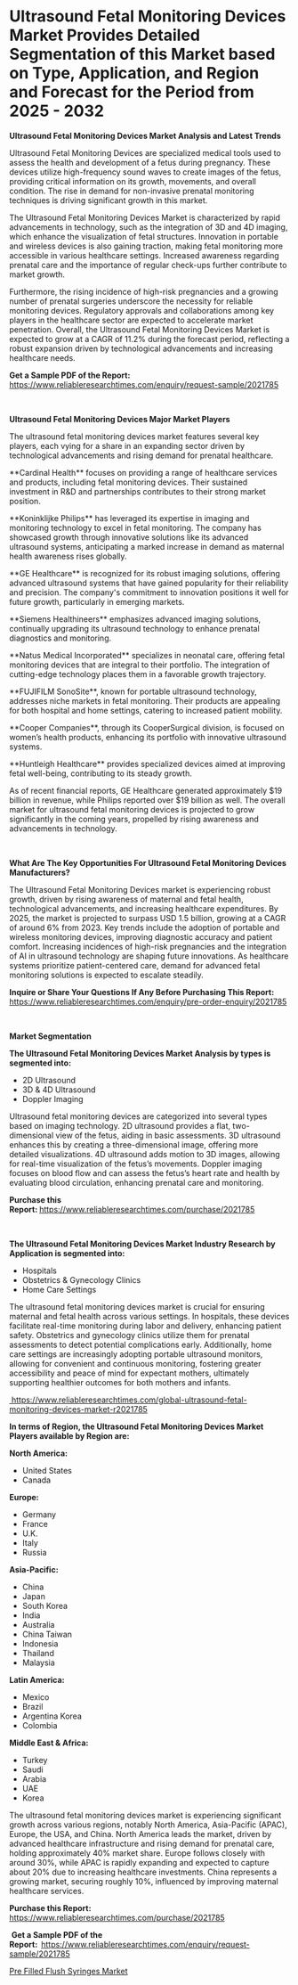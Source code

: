 <p><h1>Ultrasound Fetal Monitoring Devices Market Provides Detailed Segmentation of this Market based on Type, Application, and Region and Forecast for the Period from 2025 - 2032</h1></p><p><strong>Ultrasound Fetal Monitoring Devices Market Analysis and Latest Trends</strong></p>
<p><p>Ultrasound Fetal Monitoring Devices are specialized medical tools used to assess the health and development of a fetus during pregnancy. These devices utilize high-frequency sound waves to create images of the fetus, providing critical information on its growth, movements, and overall condition. The rise in demand for non-invasive prenatal monitoring techniques is driving significant growth in this market.</p><p>The Ultrasound Fetal Monitoring Devices Market is characterized by rapid advancements in technology, such as the integration of 3D and 4D imaging, which enhance the visualization of fetal structures. Innovation in portable and wireless devices is also gaining traction, making fetal monitoring more accessible in various healthcare settings. Increased awareness regarding prenatal care and the importance of regular check-ups further contribute to market growth.</p><p>Furthermore, the rising incidence of high-risk pregnancies and a growing number of prenatal surgeries underscore the necessity for reliable monitoring devices. Regulatory approvals and collaborations among key players in the healthcare sector are expected to accelerate market penetration. Overall, the Ultrasound Fetal Monitoring Devices Market is expected to grow at a CAGR of 11.2% during the forecast period, reflecting a robust expansion driven by technological advancements and increasing healthcare needs.</p></p>
<p><strong>Get a Sample PDF of the Report:&nbsp;</strong> <a href="https://www.reliableresearchtimes.com/enquiry/request-sample/2021785?utm_campaign=2201&utm_medium=2&utm_source=Github&utm_content=ia&utm_term=29032025&utm_id=ultrasound-fetal-monitoring-devices">https://www.reliableresearchtimes.com/enquiry/request-sample/2021785</a></p>
<p>&nbsp;</p>
<p><strong>Ultrasound Fetal Monitoring Devices Major Market Players</strong></p>
<p><p>The ultrasound fetal monitoring devices market features several key players, each vying for a share in an expanding sector driven by technological advancements and rising demand for prenatal healthcare. </p><p>**Cardinal Health** focuses on providing a range of healthcare services and products, including fetal monitoring devices. Their sustained investment in R&D and partnerships contributes to their strong market position. </p><p>**Koninklijke Philips** has leveraged its expertise in imaging and monitoring technology to excel in fetal monitoring. The company has showcased growth through innovative solutions like its advanced ultrasound systems, anticipating a marked increase in demand as maternal health awareness rises globally.</p><p>**GE Healthcare** is recognized for its robust imaging solutions, offering advanced ultrasound systems that have gained popularity for their reliability and precision. The company's commitment to innovation positions it well for future growth, particularly in emerging markets.</p><p>**Siemens Healthineers** emphasizes advanced imaging solutions, continually upgrading its ultrasound technology to enhance prenatal diagnostics and monitoring. </p><p>**Natus Medical Incorporated** specializes in neonatal care, offering fetal monitoring devices that are integral to their portfolio. The integration of cutting-edge technology places them in a favorable growth trajectory.</p><p>**FUJIFILM SonoSite**, known for portable ultrasound technology, addresses niche markets in fetal monitoring. Their products are appealing for both hospital and home settings, catering to increased patient mobility.</p><p>**Cooper Companies**, through its CooperSurgical division, is focused on women’s health products, enhancing its portfolio with innovative ultrasound systems. </p><p>**Huntleigh Healthcare** provides specialized devices aimed at improving fetal well-being, contributing to its steady growth.</p><p>As of recent financial reports, GE Healthcare generated approximately $19 billion in revenue, while Philips reported over $19 billion as well. The overall market for ultrasound fetal monitoring devices is projected to grow significantly in the coming years, propelled by rising awareness and advancements in technology.</p></p>
<p>&nbsp;</p>
<p><strong>What Are The Key Opportunities For Ultrasound Fetal Monitoring Devices Manufacturers?</strong></p>
<p><p>The Ultrasound Fetal Monitoring Devices market is experiencing robust growth, driven by rising awareness of maternal and fetal health, technological advancements, and increasing healthcare expenditures. By 2025, the market is projected to surpass USD 1.5 billion, growing at a CAGR of around 6% from 2023. Key trends include the adoption of portable and wireless monitoring devices, improving diagnostic accuracy and patient comfort. Increasing incidences of high-risk pregnancies and the integration of AI in ultrasound technology are shaping future innovations. As healthcare systems prioritize patient-centered care, demand for advanced fetal monitoring solutions is expected to escalate steadily.</p></p>
<p><strong>Inquire or Share Your Questions If Any Before Purchasing This Report:</strong> <a href="https://www.reliableresearchtimes.com/enquiry/pre-order-enquiry/2021785?utm_campaign=2201&utm_medium=2&utm_source=Github&utm_content=ia&utm_term=29032025&utm_id=ultrasound-fetal-monitoring-devices">https://www.reliableresearchtimes.com/enquiry/pre-order-enquiry/2021785</a></p>
<p>&nbsp;</p>
<p><strong>Market Segmentation</strong></p>
<p><strong>The Ultrasound Fetal Monitoring Devices Market Analysis by types is segmented into:</strong></p>
<p><ul><li>2D Ultrasound</li><li>3D & 4D Ultrasound</li><li>Doppler Imaging</li></ul></p>
<p><p>Ultrasound fetal monitoring devices are categorized into several types based on imaging technology. 2D ultrasound provides a flat, two-dimensional view of the fetus, aiding in basic assessments. 3D ultrasound enhances this by creating a three-dimensional image, offering more detailed visualizations. 4D ultrasound adds motion to 3D images, allowing for real-time visualization of the fetus’s movements. Doppler imaging focuses on blood flow and can assess the fetus’s heart rate and health by evaluating blood circulation, enhancing prenatal care and monitoring.</p></p>
<p><strong>Purchase this Report:&nbsp;</strong><a href="https://www.reliableresearchtimes.com/purchase/2021785?utm_campaign=2201&utm_medium=2&utm_source=Github&utm_content=ia&utm_term=29032025&utm_id=ultrasound-fetal-monitoring-devices">https://www.reliableresearchtimes.com/purchase/2021785</a></p>
<p>&nbsp;</p>
<p><strong>The Ultrasound Fetal Monitoring Devices Market Industry Research by Application is segmented into:</strong></p>
<p><ul><li>Hospitals</li><li>Obstetrics & Gynecology Clinics</li><li>Home Care Settings</li></ul></p>
<p><p>The ultrasound fetal monitoring devices market is crucial for ensuring maternal and fetal health across various settings. In hospitals, these devices facilitate real-time monitoring during labor and delivery, enhancing patient safety. Obstetrics and gynecology clinics utilize them for prenatal assessments to detect potential complications early. Additionally, home care settings are increasingly adopting portable ultrasound monitors, allowing for convenient and continuous monitoring, fostering greater accessibility and peace of mind for expectant mothers, ultimately supporting healthier outcomes for both mothers and infants.</p></p>
<p><a href="https://www.reliableresearchtimes.com/global-ultrasound-fetal-monitoring-devices-market-r2021785?utm_campaign=2201&utm_medium=2&utm_source=Github&utm_content=ia&utm_term=29032025&utm_id=ultrasound-fetal-monitoring-devices">&nbsp;https://www.reliableresearchtimes.com/global-ultrasound-fetal-monitoring-devices-market-r2021785</a></p>
<p><strong>In terms of Region, the Ultrasound Fetal Monitoring Devices Market Players available by Region are:</strong></p>
<p>
    <p> <strong> North America: </strong>
        <ul>
            <li>United States</li>
            <li>Canada</li>
        </ul>
        </p> 
    <p> <strong> Europe: </strong>
        <ul>
            <li>Germany</li>
            <li>France</li>
            <li>U.K.</li>
            <li>Italy</li>
            <li>Russia</li>
        </ul>
        </p> 
    <p> <strong> Asia-Pacific: </strong>
        <ul>
            <li>China</li>
            <li>Japan</li>
            <li>South Korea</li>
            <li>India</li>
            <li>Australia</li>
            <li>China Taiwan</li>
            <li>Indonesia</li>
            <li>Thailand</li>
            <li>Malaysia</li>
        </ul>
        </p> 
    <p> <strong> Latin America: </strong>
        <ul>
            <li>Mexico</li>
            <li>Brazil</li>
            <li>Argentina Korea</li>
            <li>Colombia</li>
        </ul>
        </p> 
    <p> <strong> Middle East & Africa: </strong>
        <ul>
            <li>Turkey</li>
            <li>Saudi</li>
            <li>Arabia</li>
            <li>UAE</li>
            <li>Korea</li>
        </ul>
    </p>
    </p>
<p><p>The ultrasound fetal monitoring devices market is experiencing significant growth across various regions, notably North America, Asia-Pacific (APAC), Europe, the USA, and China. North America leads the market, driven by advanced healthcare infrastructure and rising demand for prenatal care, holding approximately 40% market share. Europe follows closely with around 30%, while APAC is rapidly expanding and expected to capture about 20% due to increasing healthcare investments. China represents a growing market, securing roughly 10%, influenced by improving maternal healthcare services.</p></p>
<p><strong>Purchase this Report: </strong><a href="https://www.reliableresearchtimes.com/purchase/2021785?utm_campaign=2201&utm_medium=2&utm_source=Github&utm_content=ia&utm_term=29032025&utm_id=ultrasound-fetal-monitoring-devices">https://www.reliableresearchtimes.com/purchase/2021785</a></p>
<p>&nbsp;<strong>Get a Sample PDF of the Report:&nbsp;&nbsp;</strong><a href="https://www.reliableresearchtimes.com/enquiry/request-sample/2021785?utm_campaign=2201&utm_medium=2&utm_source=Github&utm_content=ia&utm_term=29032025&utm_id=ultrasound-fetal-monitoring-devices">https://www.reliableresearchtimes.com/enquiry/request-sample/2021785</a></p>
<p><strong></strong></p>
<p><p><a href="https://github.com/gerdabatiskzv9/Market-Research-Report-List-1/blob/main/pre-filled-flush-syringes-market.md?utm_campaign=2201&utm_medium=2&utm_source=Github&utm_content=ia&utm_term=29032025&utm_id=ultrasound-fetal-monitoring-devices">Pre Filled Flush Syringes Market</a></p></p>
